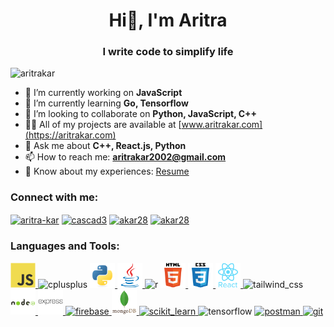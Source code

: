 <h1 align="center">Hi👋, I'm Aritra</h1>
<h3 align="center">I write code to simplify life</h3>

<p align="left">
  <img
    src="https://komarev.com/ghpvc/?username=aritrakar&label=Profile%20views&color=0e75b6&style=flat"
    alt="aritrakar"
  />
</p>

<!-- <p align="left"> <a href="https://github.com/ryo-ma/github-profile-trophy"><img src="https://github-profile-trophy.vercel.app/?username=aritrakar&theme=onedark" alt="aritrakar" /></a> </p> -->

- 🔭 I’m currently working on **JavaScript**
- 🌱 I’m currently learning **Go, Tensorflow**
- 👯 I’m looking to collaborate on **Python, JavaScript, C++**
- 👨‍💻 All of my projects are available at [www.aritrakar.com](https://aritrakar.com)
- 💬 Ask me about **C++, React.js, Python**
- 📫 How to reach me: **aritrakar2002@gmail.com**
- 📄 Know about my experiences: [Resume](https://drive.google.com/file/d/1NeG6aCahaDHB8k4PxtL3J9LChNhYKjO7/view)

<h3 align="left"><b>Connect with me:</b></h3>
<p align="left">
  <a href="https://linkedin.com/in/aritra-kar" target="_blank"
    ><img
      align="center"
      src="https://raw.githubusercontent.com/rahuldkjain/github-profile-readme-generator/master/src/images/icons/Social/linked-in-alt.svg"
      alt="aritra-kar"
      height="30"
      width="40"
  /></a>
  <a href="https://kaggle.com/cascad3" target="_blank"
    ><img
      align="center"
      src="https://raw.githubusercontent.com/rahuldkjain/github-profile-readme-generator/master/src/images/icons/Social/kaggle.svg"
      alt="cascad3"
      height="30"
      width="40"
  /></a>
  <a href="https://www.hackerrank.com/akar28" target="_blank"
    ><img
      align="center"
      src="https://raw.githubusercontent.com/rahuldkjain/github-profile-readme-generator/master/src/images/icons/Social/hackerrank.svg"
      alt="akar28"
      height="30"
      width="40"
  /></a>
  <a href="https://www.leetcode.com/akar28" target="_blank"
    ><img
      align="center"
      src="https://raw.githubusercontent.com/rahuldkjain/github-profile-readme-generator/master/src/images/icons/Social/leet-code.svg"
      alt="akar28"
      height="30"
      width="40"
  /></a>
</p>

<h3 align="left"><b>Languages and Tools:</b></h3>
<p align="left">
    <a
        href="https://developer.mozilla.org/en-US/docs/Web/JavaScript"
        target="_blank"
    >
    <img
      src="https://raw.githubusercontent.com/devicons/devicon/master/icons/javascript/javascript-original.svg"
      alt="javascript"
      width="40"
      height="40"
    />
    </a>
    <img
        src="https://cdn.jsdelivr.net/gh/devicons/devicon/icons/cplusplus/cplusplus-original.svg"
        alt="cplusplus"
        width="40"
        height="40"
    />
    <a href="https://www.python.org" target="_blank">
        <img
        src="https://raw.githubusercontent.com/devicons/devicon/master/icons/python/python-original.svg"
        alt="python"
        width="40"
        height="40"
        />
    </a>
    <a href="https://www.java.com" target="_blank">
        <img
        src="https://raw.githubusercontent.com/devicons/devicon/master/icons/java/java-original.svg"
        alt="java"
        width="40"
        height="40"
        />
    </a>
    <img src="https://cdn.jsdelivr.net/gh/devicons/devicon/icons/r/r-original.svg" alt="r"
        width="40"
        height="40" />
    <a href="https://www.w3.org/html/" target="_blank">
        <img
        src="https://raw.githubusercontent.com/devicons/devicon/master/icons/html5/html5-original-wordmark.svg"
        alt="html5"
        width="40"
        height="40"
        />
    </a>
    <a href="https://www.w3schools.com/css/" target="_blank">
        <img
        src="https://raw.githubusercontent.com/devicons/devicon/master/icons/css3/css3-original-wordmark.svg"
        alt="css3"
        width="40"
        height="40"
        />
    </a>
    <a href="https://reactjs.org/" target="_blank">
        <img
        src="https://raw.githubusercontent.com/devicons/devicon/master/icons/react/react-original-wordmark.svg"
        alt="react"
        width="40"
        height="40"
        />
    </a>
    <img src="https://cdn.jsdelivr.net/gh/devicons/devicon/icons/tailwindcss/tailwindcss-original-wordmark.svg" 
        alt="tailwind_css"
        width="40"
        height="40"/>
    <a href="https://nodejs.org" target="_blank">
        <img
        src="https://raw.githubusercontent.com/devicons/devicon/master/icons/nodejs/nodejs-original-wordmark.svg"
        alt="nodejs"
        width="40"
        height="40"
        />
    </a>
    <a href="https://expressjs.com" target="_blank">
        <img
        src="https://raw.githubusercontent.com/devicons/devicon/master/icons/express/express-original-wordmark.svg"
        alt="express"
        width="40"
        height="40"
        />
    </a>
    <a href="https://firebase.google.com/" target="_blank">
        <img
        src="https://www.vectorlogo.zone/logos/firebase/firebase-icon.svg"
        alt="firebase"
        width="40"
        height="40"
        />
    </a>
    <a href="https://www.mongodb.com/" target="_blank">
        <img
        src="https://raw.githubusercontent.com/devicons/devicon/master/icons/mongodb/mongodb-original-wordmark.svg"
        alt="mongodb"
        width="40"
        height="40"
        />
    </a>
    <a href="https://scikit-learn.org/" target="_blank">
        <img
        src="https://upload.wikimedia.org/wikipedia/commons/0/05/Scikit_learn_logo_small.svg"
        alt="scikit_learn"
        width="40"
        height="40"
        />
    </a>
    <img src="https://cdn.jsdelivr.net/gh/devicons/devicon/icons/tensorflow/tensorflow-original.svg"                
        alt="tensorflow"
        width="40"
        height="40" />
    <a href="https://postman.com" target="_blank">
        <img
        src="https://www.vectorlogo.zone/logos/getpostman/getpostman-icon.svg"
        alt="postman"
        width="40"
        height="40"
        />
    </a>
    <a href="https://git-scm.com/" target="_blank">
        <img
        src="https://www.vectorlogo.zone/logos/git-scm/git-scm-icon.svg"
        alt="git"
        width="40"
        height="40"
        />
    </a>
</p>

<!--<div>
  <p>
    <img
      align="left"
      src="https://github-readme-stats.vercel.app/api/top-langs?username=aritrakar&show_icons=true&locale=en&layout=compact&theme=onedark"
      alt="aritrakar"
    />
  </p>

  <p>
    &nbsp;<img
      align="center"
      src="https://github-readme-stats.vercel.app/api?username=aritrakar&show_icons=true&locale=en&theme=onedark"
      alt="aritrakar"
    />
  </p>
</div>-->

<!-- <p><img align="center" src="https://github-readme-streak-stats.herokuapp.com/?user=aritrakar&theme=onedark" alt="aritrakar" /></p> -->
